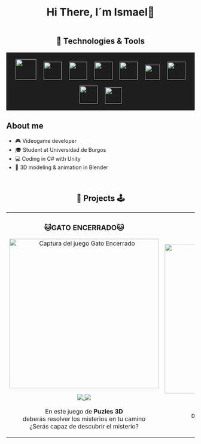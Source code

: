 <div align="center">
<h1 align="center">Hi There, I´m Ismael👋</h1>
</div>
<img src="">

<h2 align="center"> 🧰 Technologies & Tools </h2>
<p align="center" style="background-color:#1e1e1e; padding:10px;">
  <img src="https://i.postimg.cc/MTbhhs8L/9y51j7fgkos71.webp" style="height:55px; width:auto; margin:8px;" alt="Unity"/>
  <img src="https://cdn.jsdelivr.net/gh/devicons/devicon/icons/blender/blender-original.svg" style="height:48px; width:auto; margin:8px;" alt="Blender"/>
  <img src="https://cdn.jsdelivr.net/gh/devicons/devicon/icons/csharp/csharp-original.svg" style="height:48px; width:auto; margin:8px;" alt="C#"/>
  <img src="https://desktop.github.com/images/desktop-icon.svg" style="height:48px; width:auto; margin:8px;" alt="GitHub"/>
  <img src="https://i.postimg.cc/7Z9w2YRc/itch-io.png" style="height:48px; width:auto; margin:8px;" alt="Itch.io"/>
  <img src="https://upload.wikimedia.org/wikipedia/commons/0/09/YouTube_full-color_icon_%282017%29.svg" style="height:40px; width:auto; margin:8px;" alt="YouTube"/>
  <img src="https://i.postimg.cc/CLfRkDC2/trello-macos-bigsur-icon-189616.png" style="height:48px; width:auto; margin:8px;" alt="Trello"/>
  <img src="https://visualstudio.microsoft.com/wp-content/uploads/2021/10/Product-Icon.svg" style="height:48px; width:auto; margin:8px;" alt="Visual Studio"/>
  <img src="https://uxwing.com/wp-content/themes/uxwing/download/brands-and-social-media/adobe-substance-3d-painter-icon.svg" style="height:44px; width:auto; margin:8px;" alt="Substance 3D Painter"/>
</p>

## About me

- 🎮 Videogame developer
- 🎓 Student at Universidad de Burgos
- 💻 Coding in C# with Unity
- 🧊 3D modeling & animation in Blender
<br>

<h2 align="center"> 🚀 Projects 🕹️ </h2>
<div align="center">
  <table>
  <tr>
    <!-- Proyecto 1 -->
    <td width="50%">
      <h3 align="center"> 🐱GATO ENCERRADO🐱</h3>
      <div align="center">
        <a href="https://itorgardev.itch.io/gato-encerrado" target="_blank">
          <img src="https://i.postimg.cc/fWtnRbC5/Ljn8VA.png" width="400" alt="Captura del juego Gato Encerrado">
        </a>
        <p>
          <a href="https://itorgardev.itch.io" target="_blank">
            <img src="https://img.shields.io/badge/-Itch.io-red?style=for-the-badge&logo=itchdotio&logoColor=white">
          </a>
          <a href="https://youtu.be/-rkLgAVXarg" target="_blank">
            <img src="https://img.shields.io/badge/-YouTube-red?style=for-the-badge&logo=youtube&logoColor=white">
          </a>
          </p>
          <p align="center"> En este juego de <strong> Puzles 3D </strong><br> 
          deberás resolver los misterios en tu camino<br>
          ¿Serás capaz de descubrir el misterio?
          </p> 
        </div>
    </td>
  <!-- Proyecto 2 -->
      <td width="50%">
        <h3 align="center">🧠 NUEVO PROYECTO</h3>
        <div align="center">
          <a href="https://itorgardev.itch.io/nuevo-proyecto" target="_blank">
            <img src="https://media1.giphy.com/media/v1.Y2lkPTc5MGI3NjExdjhmZm9ybmY4dzFxMDcxcGZjeXc2M3d4OHNkOXBkdGR2bHYyZjU5cyZlcD12MV9pbnRlcm5hbF9naWZfYnlfaWQmY3Q9Zw/nXf7yRHNGFPMOV79uz/giphy.gif" width="400"/>
          </a>
          <p>
            <a href="https://itorgardev.itch.io" target="_blank">
              <img src="https://img.shields.io/badge/-Itch.io-red?style=for-the-badge&logo=itchdotio&logoColor=white">
            </a>
            <a href="https://youtube.com/tuvideo" target="_blank">
              <img src="https://img.shields.io/badge/-YouTube-red?style=for-the-badge&logo=youtube&logoColor=white">
            </a>
          </p>
          <p align="center">
            <small>
              Descripción breve del segundo proyecto.<br>
              Puedes personalizarla como quieras.
            </small>
          </p>
        </div>
      </td>
    </tr>
  </table>
</div>

